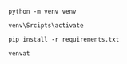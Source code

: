 ```
python -m venv venv
```

```
venv\Srcipts\activate
```

```
pip install -r requirements.txt
```

```
venvat
```